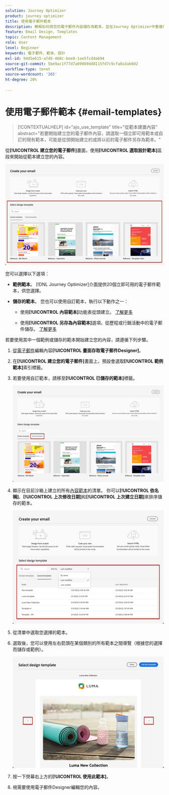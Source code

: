 ```yaml
---
solution: Journey Optimizer
product: journey optimizer
title: 使用電子郵件範本
description: 瞭解如何將您的電子郵件內容儲存為範本，並在Journey Optimizer中重複使用
feature: Email Design, Templates
topic: Content Management
role: User
level: Beginner
keywords: 電子郵件、範本、設計
exl-id: 94d5e615-a7d6-468c-bee8-1ae5fcd4a694
source-git-commit: 5be9ac1f77d7a09089dd8115fd7c9cfa0a3ab0d2
workflow-type: tm+mt
source-wordcount: '265'
ht-degree: 20%

---
```


# 使用電子郵件範本 {#email-templates}

>[!CONTEXTUALHELP]
>id="ajo_use_template"
>title="從範本建置內容"
>abstract="若要開始建立您的電子郵件內容，請選取一個立即可用範本或自訂的現有範本，可能是從頭開始建立的或將以前的電子郵件另存為範本。"

從&#x200B;**[!UICONTROL 建立您的電子郵件]**&#x200B;畫面，使用&#x200B;**[!UICONTROL 選取設計範本]**&#x200B;區段來開始從範本建立您的內容。

![](assets/email_designer-templates.png)

您可以選擇以下選項：

* **範例範本**。 [!DNL Journey Optimizer]介面提供20個立即可用的電子郵件範本，供您選擇。

* **儲存的範本**。 您也可以使用自訂範本，執行以下動作之一：

   * 使用&#x200B;**[!UICONTROL 內容範本]**&#x200B;功能表從頭建立。 [了解更多](../content-management/content-templates.md#create-template-from-scratch)

   * 使用&#x200B;**[!UICONTROL 另存為內容範本]**&#x200B;選項，從歷程或行銷活動中的電子郵件儲存。 [了解更多](../content-management/content-templates.md#save-as-template)

若要使用其中一個範例或儲存的範本開始建立您的內容，請遵循下列步驟。

1. [從電子郵件](get-started-email-design.md)編輯內容&#x200B;**[!UICONTROL 畫面存取電子郵件Designer]**。

1. 在&#x200B;**[!UICONTROL 建立您的電子郵件]**&#x200B;畫面上，預設會選取&#x200B;**[!UICONTROL 範例範本]**&#x200B;索引標籤。

1. 若要使用自訂範本，請移至&#x200B;**[!UICONTROL 已儲存的範本]**&#x200B;標籤。

   ![](assets/email_designer-saved-templates-tab.png)

1. 顯示在目前沙箱上建立的所有[內容範本](../content-management/content-templates.md#create-content-templates)的清單。 你可以&#x200B;**[!UICONTROL 依名稱]**、**[!UICONTROL 上次修改日期]**&#x200B;和&#x200B;**[!UICONTROL 上次建立日期]**&#x200B;來排序儲存的範本。

   ![](assets/email_designer-saved-templates-filter.png)

1. 從清單中選取您選擇的範本。

1. 選取後，您可以使用左右箭頭在某個類別的所有範本之間導覽（根據您的選擇而儲存或範例）。

   ![](assets/email_designer-saved-templates-navigate.png)

1. 按一下熒幕右上方的&#x200B;**[!UICONTROL 使用此範本]**。

1. 視需要使用電子郵件Designer編輯您的內容。
